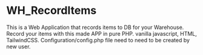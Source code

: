 # WH_RecordItems
This is a Web Application that records items to DB for your Warehouse. Record your items with this made APP in pure PHP. vanilla javascript, HTML, TailwindCSS.
Configuration/config.php file need to need to be created by new user.